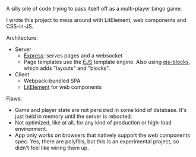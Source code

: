 A silly pile of code trying to pass itself off as a multi-player bingo game.

I wrote this project to mess around with LitElement, web components and CSS-in-JS.

Architecture:
* Server
  * [Express](https://expressjs.com/): serves pages and a websocket
  * Page templates use the [EJS](https://ejs.co/) template engine. Also using [ejs-blocks](https://github.com/sycue/ejs-blocks), which adds "layouts" and "blocks".
* Client
  * Webpack-bundled SPA
  * [LitElement](https://lit-element.polymer-project.org/) for web components

Flaws:
* Game and player state are not persisted in some kind of database. It's just held in memory until the server is rebooted.
* Not optimized, like at all, for any kind of production or high-load environment.
* App only works on browsers that natively support the web components spec. Yes, there are polyfills, but this is an experimental project, so didn't feel like wiring them up.
